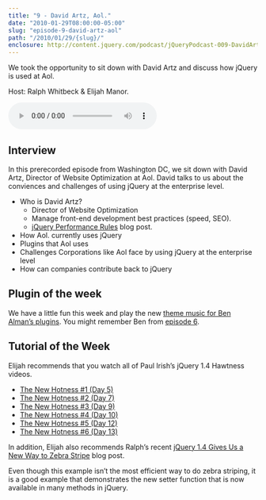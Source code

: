 ```yaml
---
title: "9 - David Artz, Aol."
date: "2010-01-29T08:00:00-05:00"
slug: "episode-9-david-artz-aol"
path: "/2010/01/29/{slug}/"
enclosure: http://content.jquery.com/podcast/jQueryPodcast-009-DavidArtzAol.mp3
---
```

We took the opportunity to sit down with David Artz and discuss how jQuery is used at Aol.

Host: Ralph Whitbeck &amp; Elijah Manor.

<audio src="http://content.jquery.com/podcast/jQueryPodcast-009-DavidArtzAol.mp3" controls=""></audio>


## Interview

In this prerecorded episode from Washington DC, we sit down with David Artz, Director of Website Optimization at Aol. David talks to us about the conviences and challenges of using jQuery at the enterprise level.


* Who is David Artz?
  * Director of Website Optimization
  * Manage front-end development best practices (speed, SEO).
  * [jQuery Performance Rules](https://www.artzstudio.com/jquery-performance-rules/) blog post.
* How Aol. currently uses jQuery
* Plugins that Aol uses
* Challenges Corporations like Aol face by using jQuery at the enterprise level
* How can companies contribute back to jQuery

## Plugin of the week

We have a little fun this week and play the new [theme music for Ben Alman’s plugins](http://benalman.com/news/2010/01/jonathan-neal-ben-alman-dot-com/). You might remember Ben from [episode 6](/2010/01/10/episode-6-ben-alman/).

## Tutorial of the Week

Elijah recommends that you watch all of Paul Irish’s jQuery 1.4 Hawtness videos.

* [The New Hotness #1 (Day 5)](https://www.youtube.com/watch?v=UM3lbpSXk-0&list=PL-0yjdC10QYqVoqZQ6gc_y7_W401eVLaZ&index=4)
* [The New Hotness #2 (Day 7)](https://www.youtube.com/watch?v=DDAAnug2HPc&list=PL-0yjdC10QYqVoqZQ6gc_y7_W401eVLaZ&index=6)
* [The New Hotness #3 (Day 9)](https://www.youtube.com/watch?v=f9Krc5TdqBk&list=PL-0yjdC10QYqVoqZQ6gc_y7_W401eVLaZ&index=8)
* [The New Hotness #4 (Day 10)](https://www.youtube.com/watch?v=oB6aOnSDidM&list=PL-0yjdC10QYqVoqZQ6gc_y7_W401eVLaZ&index=9)
* [The New Hotness #5 (Day 12)](https://www.youtube.com/watch?v=z5agmG0Bc7Y&list=PL-0yjdC10QYqVoqZQ6gc_y7_W401eVLaZ&index=11)
* [The New Hotness #6 (Day 13)](https://www.youtube.com/watch?v=sOjfL8I9yeA&list=PL-0yjdC10QYqVoqZQ6gc_y7_W401eVLaZ&index=12)

In addition, Elijah also recommends Ralph’s recent [jQuery 1.4 Gives Us a New Way to Zebra Stripe](http://web.archive.org/web/20100302154739/http://ralphwhitbeck.com/2010/01/22/jQuery14GiveUsANewWayToZebraStripe.aspx) blog post.

Even though this example isn’t the most efficient way to do zebra striping, it is a good example that demonstrates the new setter function that is now available in many methods in jQuery.
